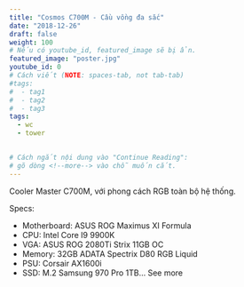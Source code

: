 ```yaml
---
title: "Cosmos C700M - Cầu vồng đa sắc"
date: "2018-12-26"
draft: false
weight: 100
# Nếu có youtube_id, featured_image sẽ bị ẩn.
featured_image: "poster.jpg"
youtube_id: 0
# Cách viết (NOTE: spaces-tab, not tab-tab)
#tags:
#  - tag1
#  - tag2
#  - tag3
tags:
  - wc
  - tower
 

# Cách ngắt nội dung vào "Continue Reading":
# gõ dòng <!--more--> vào chỗ muốn cắt.
---
```


Cooler Master C700M, với phong cách RGB toàn bộ hệ thống.
<!--more-->

Specs:

- Motherboard: ASUS ROG Maximus XI Formula
- CPU: Intel Core I9 9900K
- VGA: ASUS ROG 2080Ti Strix 11GB OC
- Memory: 32GB ADATA Spectrix D80 RGB Liquid
- PSU: Corsair AX1600i
- SSD: M.2 Samsung 970 Pro 1TB… See more